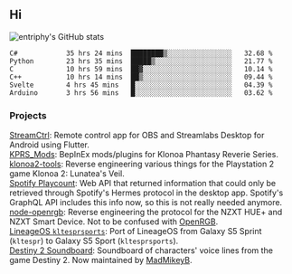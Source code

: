 ## Hi
![entriphy's GitHub stats](https://github-readme-stats.vercel.app/api?username=entriphy&show_icons=true&title_color=2196F3&bg_color=212121&text_color=FAFAFA&hide_border=true)
<!--START_SECTION:waka-->

```text
C#            35 hrs 24 mins  ████████▒░░░░░░░░░░░░░░░░   32.68 %
Python        23 hrs 35 mins  █████▒░░░░░░░░░░░░░░░░░░░   21.77 %
C             10 hrs 59 mins  ██▓░░░░░░░░░░░░░░░░░░░░░░   10.14 %
C++           10 hrs 14 mins  ██▒░░░░░░░░░░░░░░░░░░░░░░   09.44 %
Svelte        4 hrs 45 mins   █░░░░░░░░░░░░░░░░░░░░░░░░   04.39 %
Arduino       3 hrs 56 mins   █░░░░░░░░░░░░░░░░░░░░░░░░   03.62 %
```

<!--END_SECTION:waka-->
### Projects
[StreamCtrl](https://play.google.com/store/apps/details?id=dev.t4ils.obs_remote): Remote control app for OBS and Streamlabs Desktop for Android using Flutter.<br>
[KPRS_Mods](https://github.com/entriphy/KPRS_Mods): BepInEx mods/plugins for Klonoa Phantasy Reverie Series.<br>
[klonoa2-tools](https://github.com/entriphy/klonoa2-tools): Reverse engineering various things for the Playstation 2 game Klonoa 2: Lunatea's Veil.<br>
[Spotify Playcount](https://github.com/entriphy/sp-playcount-librespot): Web API that returned information that could only be retrieved through Spotify's Hermes protocol in the desktop app. Spotify's GraphQL API includes this info now, so this is not really needed anymore.<br>
[node-openrgb](https://github.com/entriphy/node-openrgb): Reverse engineering the protocol for the NZXT HUE+ and NZXT Smart Device. Not to be confused with [OpenRGB](https://gitlab.com/CalcProgrammer1/OpenRGB).<br>
[LineageOS `kltesprsports`](https://github.com/entriphy/android_device_samsung_kltesprsports): Port of LineageOS from Galaxy S5 Sprint (`kltespr`) to Galaxy S5 Sport (`kltesprsports`).<br>
[Destiny 2 Soundboard](https://github.com/entriphy/Destiny2-Soundboard): Soundboard of characters' voice lines from the game Destiny 2. Now maintained by [MadMikeyB](https://github.com/MadMikeyB/Destiny2-Soundboard).
